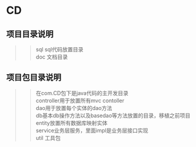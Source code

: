 # CD

## 项目目录说明
>> sql sql代码放置目录  
>> doc 文档目录

## 项目包目录说明
>> 在com.CD包下是java代码的主开发目录  
>> controller用于放置所有mvc contoller  
>> dao用于放置每个实体的dao方法  
>> db基本db操作方法以及basedao等方法放置的目录，移植之前项目  
>> entity放置所有数据库映射实体  
>> service业务层服务，里面impl是业务层接口实现  
>> util 工具包  